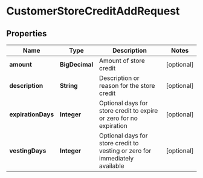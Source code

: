 

# CustomerStoreCreditAddRequest


## Properties

| Name | Type | Description | Notes |
|------------ | ------------- | ------------- | -------------|
|**amount** | **BigDecimal** | Amount of store credit |  [optional] |
|**description** | **String** | Description or reason for the store credit |  [optional] |
|**expirationDays** | **Integer** | Optional days for store credit to expire or zero for no expiration |  [optional] |
|**vestingDays** | **Integer** | Optional days for store credit to vesting or zero for immediately available |  [optional] |



